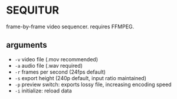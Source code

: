# SEQUITUR
frame-by-frame video sequencer. requires FFMPEG.

## arguments
- `-v` video file (.mov recommended)
- `-a` audio file (.wav required)
- `-r` frames per second (24fps default)
- `-s` export height (240p default, input ratio maintained)
- `-p` preview switch: exports lossy file, increasing encoding speed
- `-i` initialize: reload data
